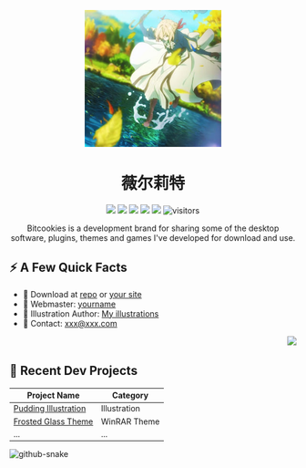 <p align="center">
  <img src="https://raw.githubusercontent.com/crazyairer/crazyairer/main/icon/avatar.jpg" width="240" />
</p>
<h1 align="center">薇尔莉特</h1>

<p align="center">
  <img src="https://img.shields.io/badge/crazyairer-000000?style=flat-square&logo=github" />
  <img src="https://img.shields.io/badge/Windows-0078D6?style=flat-square&logo=windows&logoColor=white" />
  <img src="https://img.shields.io/badge/Linux-orange?style=flat-square&logo=linux" />
  <img src="https://img.shields.io/badge/Python-3CB371?style=flat-square&logo=python&logoColor=white" />
  <img src="https://img.shields.io/badge/Matlab-0076A8?style=flat-square&logo=mathworks&logoColor=white" />
  <img src="https://visitor-badge.laobi.icu/badge?page_id=crazyairer.crazyairer" alt="visitors"/>
</p>


<p align="center">
  Bitcookies is a development brand for sharing some of the desktop software, plugins, themes and games I've developed for download and use.
</p>

## ⚡ A Few Quick Facts

- 🔗 Download at [repo](https://github.com/yourname/yourrepo) or [your site](https://yourdomain.com)
- 👤 Webmaster: [yourname](https://yourdomain.com)
- 🎨 Illustration Author: [My illustrations](#)
- 📨 Contact: xxx@xxx.com

<p align="right">
  <img src="https://yourdomain.com/your-character.png" width="220"/>
</p>

## 📕 Recent Dev Projects

| Project Name              | Category        |
|---------------------------|----------------|
| [Pudding Illustration](#) | Illustration   |
| [Frosted Glass Theme](#)  | WinRAR Theme   |
| ...                       | ...            |



<picture>
  <source media="(prefers-color-scheme: dark)" srcset="https://crazyairer.github.io/crazyairer/github-snake-dark.svg" />
  <source media="(prefers-color-scheme: light)" srcset="https://crazyairer.github.io/crazyairer/github-snake.svg" />
  <img alt="github-snake" src="https://crazyairer.github.io/crazyairer/github-snake.svg" />
</picture>




